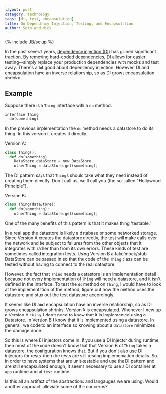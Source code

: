 ```yaml
---
layout: post
category: technology
tags: [di, test, encapsulation]
title: On Dependency Injection, Testing, and Encapsulation
author: Seth and Nick
---
```

{% include JB/setup %}

In the past several years, [dependency injection (DI)](http://en.wikipedia.org/wiki/Dependency_injection) has gained significant traction. By removing hard-coded dependencies, DI allows for easier testing--simply replace your production dependencies with mocks and test away. There's a lot good about dependency injection. However, DI and encapsulation have an inverse relationship, so as DI grows encapsulation shrinks.

## Example
Suppose there is a `Thing` interface with a `do` method.

```python
interface Thing
  do(something)
```

In the previous implementation the `do` method needs a datastore to do its thing. In this version it creates it directly.

Version A:

```python
class Thing():
  def do(something)
    DataStore dataStore = new DataStore
    otherThing = dataStore.get(something);
```

The DI pattern says that `Thing`s should take what they need instead of creating them directly. Don't call us, we'll call you (the so-called "Hollywood Principle").

Version B:

```python
class Thing(dataStore):
  def do(something):
    otherThing = dataStore.get(something);
```

One of the many benefits of this pattern is that it makes thing 'testable.'

In a real app the datastore is likely a database or some networked storage. Since Version A creates the datastore directly, the test will make calls over the network and be subject to failures from the other objects that it integrates with rather than from its own errors. These kinds of test are sometimes called integration tests. Using Version B a fake/mock/stub DataStore can be passed in so that the code of the `Thing` class can be tested without having to connect to the real datastore.

However, the fact that `Thing` needs a datastore is an implementation detail because not every implementation of `Thing` will need a datastore, and it isn't defined in the interface. To test the `do` method on `Thing`, I would have to look at the implementation of the method, figure out how the method uses the datastore and stub out the test datastore accordingly. 

It seems like DI and encapsulation have an inverse relationship, so as DI grows encapsulation shrinks. Version A is encapsulated. Whenever I new up a Version A `Thing`, I don't need to know that it is implemented using a Datastore. In Version B I know that it is implemented using a datastore. In general, we code to an interface so knowing about a `datastore` minimizes the damage done.

So this is where DI injectors come in. If you use a DI injector during runtime, then most of the code doesn't know that that Version B of `Thing` takes a datastore, the configuration knows that. But if you don't also use DI injectors for tests, then the tests are still testing implementation details. So... in order to have systems that are unit-testable and use the DI pattern and are still encapsulated enough, it seems necessary to use a DI container at `app` runtime and at `test` runtime.

Is this all an artifact of the abstractions and langauges we are using. Would another approach alleviate some of the concerns?
